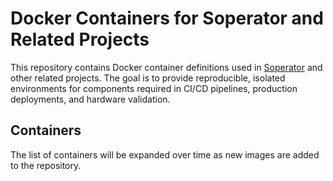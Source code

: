# Docker Containers for Soperator and Related Projects

This repository contains Docker container definitions used in [Soperator](https://github.com/nebius/soperator) and other related projects. The goal is to provide reproducible, isolated environments for components required in CI/CD pipelines, production deployments, and hardware validation.

## Containers

The list of containers will be expanded over time as new images are added to the repository.
